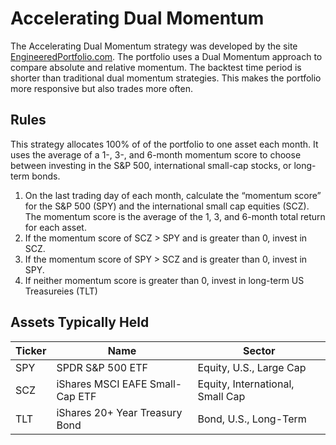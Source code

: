 # Accelerating Dual Momentum

The Accelerating Dual Momentum strategy was developed by the site [EngineeredPortfolio.com](https://engineeredportfolio.com/2018/05/02/accelerating-dual-momentum-investing/). The portfolio uses a Dual Momentum approach to compare absolute and relative momentum. The backtest time period is shorter than traditional dual momentum strategies. This makes the portfolio more responsive but also trades more often.

## Rules

This strategy allocates 100% of of the portfolio to one asset each month. It uses the average of a 1-, 3-, and 6-month momentum score to choose between investing in the S&P 500, international small-cap stocks, or long-term bonds.

1. On the last trading day of each month, calculate the “momentum score” for the S&P 500 (SPY) and the international small cap equities (SCZ). The momentum score is the average of the 1, 3, and 6-month total return for each asset.
2. If the momentum score of SCZ > SPY and is greater than 0, invest in SCZ.
3. If the momentum score of SPY > SCZ and is greater than 0, invest in SPY.
4. If neither momentum score is greater than 0, invest in long-term US Treasureies (TLT)

## Assets Typically Held

| Ticker | Name                            | Sector                           |
| ------ | ------------------------------- | -------------------------------- |
| SPY    | SPDR S&P 500 ETF                | Equity, U.S., Large Cap          |
| SCZ    | iShares MSCI EAFE Small-Cap ETF | Equity, International, Small Cap |
| TLT    | iShares 20+ Year Treasury Bond  | Bond, U.S., Long-Term            |
